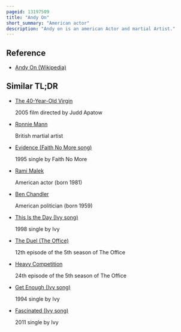```yaml
---
pageid: 13197509
title: "Andy On"
short_summary: "American actor"
description: "Andy on is an american Actor and martial Artist."
---
```


## Reference

- [Andy On (Wikipedia)](https://en.wikipedia.org/?curid=13197509)

## Similar TL;DR

- [The 40-Year-Old Virgin](/tldr/en/the-40-year-old-virgin)

  2005 film directed by Judd Apatow

- [Ronnie Mann](/tldr/en/ronnie-mann)

  British martial artist

- [Evidence (Faith No More song)](/tldr/en/evidence-faith-no-more-song)

  1995 single by Faith No More

- [Rami Malek](/tldr/en/rami-malek)

  American actor (born 1981)

- [Ben Chandler](/tldr/en/ben-chandler)

  American politician (born 1959)

- [This Is the Day (Ivy song)](/tldr/en/this-is-the-day-ivy-song)

  1998 single by Ivy

- [The Duel (The Office)](/tldr/en/the-duel-the-office)

  12th episode of the 5th season of The Office

- [Heavy Competition](/tldr/en/heavy-competition)

  24th episode of the 5th season of The Office

- [Get Enough (Ivy song)](/tldr/en/get-enough-ivy-song)

  1994 single by Ivy

- [Fascinated (Ivy song)](/tldr/en/fascinated-ivy-song)

  2011 single by Ivy
